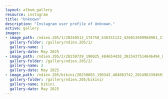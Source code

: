 ```yaml
---
layout: album_gallery
resource: instagram
title: "Unknown"
description: "Instagram user profile of Unknown."
active: gallery
images: 
- image_path: /ndien.205/1/20240512_174758_436351122_428013509968901_314200927198893975_n.jpg
  gallery-folder: /gallery/ndien.205/1/
  gallery-name: 1
  gallery-date: May 2025
- image_path: /ndien.205/2/20230729_190025_484654420_2025437514646494_8948155393215508438_n.jpg
  gallery-folder: /gallery/ndien.205/2/
  gallery-name: 2
  gallery-date: May 2025
- image_path: /ndien.205/bikini/20230603_190343_484083742_2024963394693906_8976805770500540487_n.jpg
  gallery-folder: /gallery/ndien.205/bikini/
  gallery-name: bikini
  gallery-date: May 2025
---
```


